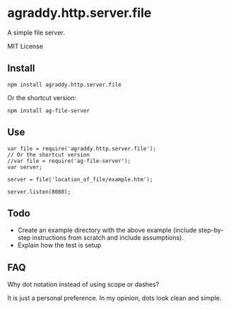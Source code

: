 # agraddy.http.server.file

A simple file server.

MIT License

## Install

```npm install agraddy.http.server.file```

Or the shortcut version:

```npm install ag-file-server```

## Use

```
var file = require('agraddy.http.server.file');
// Or the shortcut version
//var file = require('ag-file-server');
var server;

server = file('location_of_file/example.htm');

server.listen(8080);
```

## Todo

* Create an example directory with the above example (include step-by-step instructions from scratch and include assumptions).
* Explain how the test is setup

## FAQ

Why dot notation instead of using scope or dashes?

It is just a personal preference. In my opinion, dots look clean and simple.
